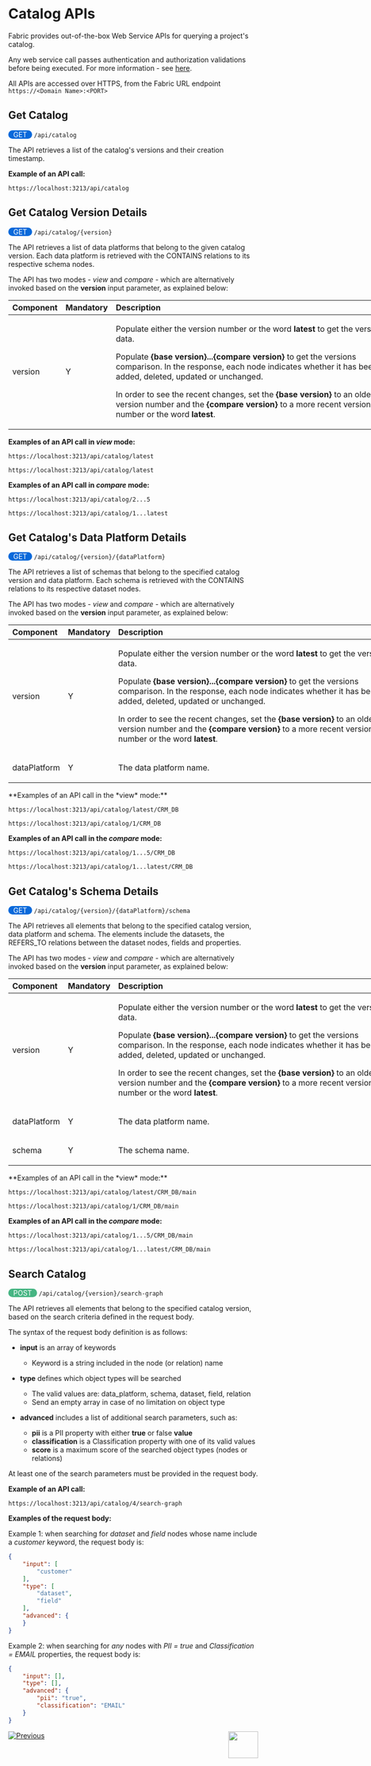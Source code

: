 <web>

# Catalog APIs

Fabric provides out-of-the-box Web Service APIs for querying a project's catalog.

Any web service call passes authentication and authorization validations before being executed. For more information - see [here](/articles/26_fabric_security/05_fabric_webservices_security.md).

All APIs are accessed over HTTPS, from the Fabric URL endpoint `https://<Domain Name>:<PORT>`



## Get Catalog

<span style="border-radius: 1em; background-color: #0969da; padding: 0 10px; color:white">GET</span>   `/api/catalog`

The API retrieves a list of the catalog's versions and their creation timestamp.

**Example of an API call:**

```
https://localhost:3213/api/catalog
```



## Get Catalog Version Details

<span style="border-radius: 1em; background-color: #0969da; padding: 0 10px; color:white">GET</span>   `/api/catalog/{version}`

The API retrieves a list of data platforms that belong to the given catalog version. Each data platform is retrieved with the CONTAINS relations to its respective schema nodes. 

The API has two modes - *view* and *compare* - which are alternatively invoked based on the **version** input parameter, as explained below:

<table style="width: 800px;">
<thead>
<tr>
<th style="text-align: left;" width="50pxl"><strong>Component</strong></th>
<th style="text-align: left;" width="50pxl"><strong>Mandatory</strong></th>
<th style="text-align: left;" width="700pxl"><strong>Description</strong></th>
</tr>
</thead>
<tbody>
<tr>
<td>version</td>
<td>Y</td>
<td>
<p>Populate either the version number or the word <strong>latest</strong> to get the version's data.</p>
<p>Populate <strong>{base version}...{compare version}</strong> to get the versions comparison. In the response, each node indicates whether it has been added, deleted, updated or unchanged.</p>
<p>In order to see the recent changes, set the <strong>{base version}</strong> to an older version number and the <strong>{compare version}</strong> to a more recent version number or the word <strong>latest</strong>.</p>
</td>
</tr>
</tbody>
</table>


**Examples of an API call in *view* mode:**

```
https://localhost:3213/api/catalog/latest
```

```
https://localhost:3213/api/catalog/latest
```

**Examples of an API call in *compare* mode:**

```	
https://localhost:3213/api/catalog/2...5
```

```
https://localhost:3213/api/catalog/1...latest
```



## Get Catalog's Data Platform Details

<span style="border-radius: 1em; background-color: #0969da; padding: 0 10px; color:white">GET</span>   `/api/catalog/{version}/{dataPlatform}`

The API retrieves a list of schemas that belong to the specified catalog version and data platform. Each schema is retrieved with the CONTAINS relations to its respective dataset nodes. 

The API has two modes - *view* and *compare* - which are alternatively invoked based on the **version** input parameter, as explained below:

<table style="width: 800px;">
<thead>
<tr>
<th style="text-align: left;" width="50pxl"><strong>Component</strong></th>
<th style="text-align: left;" width="50pxl"><strong>Mandatory</strong></th>
<th style="text-align: left;" width="700pxl"><strong>Description</strong></th>
</tr>
</thead>
<tbody>
<tr>
<td>version</td>
<td>Y</td>
<td>
<p>Populate either the version number or the word <strong>latest</strong> to get the version's data.</p>
<p>Populate <strong>{base version}...{compare version}</strong> to get the versions comparison. In the response, each node indicates whether it has been added, deleted, updated or unchanged.</p>
<p>In order to see the recent changes, set the <strong>{base version}</strong> to an older version number and the <strong>{compare version}</strong> to a more recent version number or the word <strong>latest</strong>.</p>
</td>
</tr>
<tr>
<td>dataPlatform</td>
<td>Y</td>
<td>
<p>The data platform name.</p>
</td>
</tr>
</tbody>
</table>
**Examples of an API call in the *view* mode:**

```
https://localhost:3213/api/catalog/latest/CRM_DB
```

```
https://localhost:3213/api/catalog/1/CRM_DB
```

**Examples of an API call in the *compare* mode:**

```
https://localhost:3213/api/catalog/1...5/CRM_DB
```

```
https://localhost:3213/api/catalog/1...latest/CRM_DB
```



## Get Catalog's Schema Details

<span style="border-radius: 1em; background-color: #0969da; padding: 0 10px; color:white">GET</span>   `/api/catalog/{version}/{dataPlatform}/schema`

The API retrieves all elements that belong to the specified catalog version, data platform and schema. The elements include the datasets, the REFERS_TO relations between the dataset nodes, fields and properties. 

The API has two modes - *view* and *compare* - which are alternatively invoked based on the **version** input parameter, as explained below:

<table style="width: 800px;">
<thead>
<tr>
<th style="text-align: left;" width="50pxl"><strong>Component</strong></th>
<th style="text-align: left;" width="50pxl"><strong>Mandatory</strong></th>
<th style="text-align: left;" width="700pxl"><strong>Description</strong></th>
</tr>
</thead>
<tbody>
<tr>
<td>version</td>
<td>Y</td>
<td>
<p>Populate either the version number or the word <strong>latest</strong> to get the version's data.</p>
<p>Populate <strong>{base version}...{compare version}</strong> to get the versions comparison. In the response, each node indicates whether it has been added, deleted, updated or unchanged.</p>
<p>In order to see the recent changes, set the <strong>{base version}</strong> to an older version number and the <strong>{compare version}</strong> to a more recent version number or the word <strong>latest</strong>.</p>
</td>
</tr>
<tr>
<td>dataPlatform</td>
<td>Y</td>
<td>
<p>The data platform name.</p>
</td>
</tr>
<tr>
<td>schema</td>
<td>Y</td>
<td>
<p>The schema name.</p>
</td>
</tr>
</tbody>
</table>
**Examples of an API call in the *view* mode:**

```
https://localhost:3213/api/catalog/latest/CRM_DB/main
```

```
https://localhost:3213/api/catalog/1/CRM_DB/main
```

**Examples of an API call in the *compare* mode:**

```
https://localhost:3213/api/catalog/1...5/CRM_DB/main
```

```
https://localhost:3213/api/catalog/1...latest/CRM_DB/main
```



## Search Catalog

<span style="border-radius: 12em; background-color: #46B583; padding: 0 10px; color:white">POST</span>   `/api/catalog/{version}/search-graph`

The API retrieves all elements that belong to the specified catalog version, based on the search criteria defined in the request body. 

The syntax of the request body definition is as follows:

* **input** is an array of keywords 
  * Keyword is a string included in the node (or relation) name

* **type** defines which object types will be searched
  * The valid values are: data_platform, schema, dataset, field, relation
  * Send an empty array in case of no limitation on object type
* **advanced** includes a list of additional search parameters, such as:
  * **pii** is a PII property with either **true** or false **value**
  * **classification** is a Classification property with one of its valid values
  * **score** is a maximum score of the searched object types (nodes or relations)

At least one of the search parameters must be provided in the request body. 

**Example of an API call:**

```
https://localhost:3213/api/catalog/4/search-graph
```

**Examples of the request body:**

Example 1: when searching for *dataset* and *field* nodes whose name include a *customer* keyword, the request body is:

~~~json
{
    "input": [
        "customer"
    ],
    "type": [
        "dataset",
        "field"
    ],
    "advanced": {
    }
}
~~~

Example 2: when searching for *any* nodes with *PII = true* and *Classification = EMAIL* properties, the request body is:

~~~json
{
    "input": [],
    "type": [],
    "advanced": {
        "pii": "true",
        "classification": "EMAIL"
    }
}
~~~



[![Previous](/articles/images/Previous.png)](09_build_artifacts.md)[<img align="right" width="60" height="54" src="/articles/images/Next.png">](11_advanced_settings.md) 



</web>
